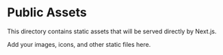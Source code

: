 # Public Assets

This directory contains static assets that will be served directly by Next.js.

Add your images, icons, and other static files here.